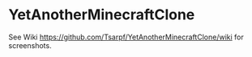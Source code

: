 YetAnotherMinecraftClone
========================

See Wiki https://github.com/Tsarpf/YetAnotherMinecraftClone/wiki for screenshots.
